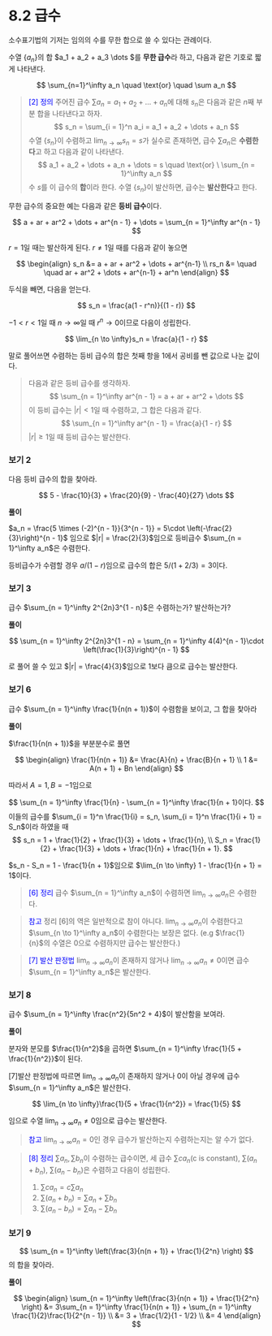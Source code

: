 # 8.2 급수

소수표기법의 기저는 임의의 수를 무한 합으로 쓸 수 있다는 관례이다.

수열 $\{a_n\}$의 합 $a_1 + a_2 + a_3 \dots $를 **무한 급수**라 하고, 다음과 같은 기호로 짧게 나타낸다.

$$
\sum_{n=1}^\infty a_n \quad \text{or} \quad \sum a_n
$$

> <span style="color:blue">[2] 정의 </span>
> 주어진 급수 $\sum a_n = a_1 + a_2 + \dots + a_n$에 대해 $s_n$은 다음과 같은 $n$째 부분 합을 나타낸다고 하자.
> $$
s_n = \sum_{i = 1}^n a_i = a_1 + a_2 + \dots + a_n
$$
> 수열 $\{s_n\}$이 수렴하고 $\lim_{n \to \infty}s_n = s$가 실수로 존재하면, 급수 $\sum a_n$은 **수렴한다**고 하고 다음과 같이 나타낸다.
> $$
a_1 + a_2 + \dots + a_n + \dots = s \quad \text{or} \ \sum_{n = 1}^\infty a_n
$$
> 수 $s$를 이 급수의 **합**이라 한다. 수열 $\{s_n\}$이 발산하면, 급수는 **발산한다**고 한다.

무한 급수의 중요한 예는 다음과 같은 **등비 급수**이다.

$$
a + ar + ar^2 + \dots + ar^{n - 1} + \dots = \sum_{n = 1}^\infty ar^{n - 1}
$$

$r = 1$일 때는 발산하게 된다. $r \ne 1$일 때를 다음과 같이 놓으면

$$
\begin{align}
s_n &= a + ar + ar^2 + \dots + ar^{n-1} \\
rs_n &= \quad \quad ar + ar^2 + \dots + ar^{n-1} + ar^n
\end{align}
$$

두식을 빼면, 다음을 얻는다.

$$
s_n = \frac{a(1 - r^n)}{(1 - r)}
$$

$-1 < r < 1$일 때 $n \to \infty$일 때 $r^n \to 0$이므로 다음이 성립한다.

$$
\lim_{n \to \infty}s_n = \frac{a}{1 - r}
$$

말로 풀어쓰면 수렴하는 등비 급수의 합은 첫째 항을 1에서 공비를 뺀 값으로 나눈 값이다.

> 다음과 같은 등비 급수를 생각하자.
> $$
\sum_{n = 1}^\infty ar^{n - 1} = a + ar + ar^2 + \dots
$$
> 이 등비 급수는 $|r| < 1$일 때 수렴하고, 그 합은 다음과 같다.
> $$
\sum_{n = 1}^\infty ar^{n - 1} = \frac{a}{1 - r}
$$
> $|r|\ge 1$일 때 등비 급수는 발산한다.

### 보기 2

다음 등비 급수의 합을 찾아라.

$$
5 - \frac{10}{3} + \frac{20}{9} - \frac{40}{27} \dots
$$

**풀이**

$a_n = \frac{5 \times (-2)^{n - 1}}{3^{n - 1}} = 5\cdot \left(-\frac{2}{3}\right)^{n - 1}$ 임으로 $|r| = \frac{2}{3}$임으로 등비급수 $\sum_{n = 1}^\infty a_n$은 수렴한다.

등비급수가 수렴할 경우 $a / (1 - r)$임으로 급수의 합은 $5 / (1 + 2/3) = 3$이다.

### 보기 3

급수 $\sum_{n = 1}^\infty 2^{2n}3^{1 - n}$은 수렴하는가? 발산하는가?

**풀이**

$$
\sum_{n = 1}^\infty 2^{2n}3^{1 - n} = \sum_{n = 1}^\infty 4(4)^{n - 1}\cdot \left(\frac{1}{3}\right)^{n - 1}
$$

로 풀어 쓸 수 있고 $|r| = \frac{4}{3}$임으로 1보다 큼으로 급수는 발산한다.

### 보기 6

급수 $\sum_{n = 1}^\infty \frac{1}{n(n + 1)}$이 수렴함을 보이고, 그 합을 찾아라

**풀이**

$\frac{1}{n(n + 1)}$을 부분분수로 풀면

$$
\begin{align}
\frac{1}{n(n + 1)} &= \frac{A}{n} + \frac{B}{n + 1} \\
1 &= A(n + 1) + Bn
\end{align}
$$

따라서 $A = 1, B = -1$임으로

$$
\sum_{n = 1}^\infty \frac{1}{n} - \sum_{n = 1}^\infty \frac{1}{n + 1}이다.
$$
이들의 급수를 $\sum_{i = 1}^n \frac{1}{i} = s_n, \sum_{i = 1}^n \frac{1}{i + 1} = S_n$이라 하였을 때
$$
s_n = 1 + \frac{1}{2} + \frac{1}{3} + \dots + \frac{1}{n}, \\
S_n = \frac{1}{2} + \frac{1}{3} + \dots + \frac{1}{n} + \frac{1}{n + 1}.
$$

$s_n - S_n = 1 - \frac{1}{n + 1}$임으로 $\lim_{n \to \infty} 1 - \frac{1}{n + 1} = 1$이다.

> <span style="color:blue">[6] 정리 </span>
> 급수 $\sum_{n = 1}^\infty a_n$이 수렴하면 $\lim_{n \to \infty}a_n$은 수렴한다.

> <span style="color:blue"> 참고 </span>
> 정리 [6]의 역은 일반적으로 참이 아니다. $\lim_{n \to \infty}a_n$이 수렴한다고 $\sum_{n \to 1}^\infty a_n$이 수렴한다는 보장은 없다. (e.g $\frac{1}{n}$의 수열은 0으로 수렴하지만 급수는 발산한다.)

> <span style="color:blue"> [7] 발산 판정법 </span>
> $\lim_{n \to \infty}a_n$이 존재하지 않거나 $\lim_{n \to \infty}a_n \ne 0$이면 급수 $\sum_{n = 1}^\infty a_n$은 발산한다. 

### 보기 8
급수 $\sum_{n = 1}^\infty \frac{n^2}{5n^2 + 4}$이 발산함을 보여라.

**풀이**

분자와 분모를 $\frac{1}{n^2}$을 곱하면 $\sum_{n = 1}^\infty \frac{1}{5 + \frac{1}{n^2}}$이 된다.

[7]발산 판정법에 따르면 $\lim_{n \to \infty} a_n$이 존재하지 않거나 0이 아닐 경우에 급수 $\sum_{n = 1}^\infty a_n$은 발산한다. 

$$
\lim_{n \to \infty}\frac{1}{5 + \frac{1}{n^2}} = \frac{1}{5}
$$

임으로 수열 $\lim_{n \to \infty}a_n \ne 0$임으로 급수는 발산한다.

> <span style="color:blue"> 참고 </span>
> $\lim_{n \to \infty}a_n = 0$인 경우 급수가 발산하는지 수렴하는지는 알 수가 없다.

> <span style="color:blue">[8] 정리</span> 
> $\sum a_n, \sum b_n$이 수렴하는 급수이면, 세 급수 $\sum ca_n(\text{c is constant})$, $\sum (a_n + b_n)$, $\sum (a_n - b_n)$은 수렴하고 다음이 성립한다.
> 1. $\sum ca_n = c\sum a_n$
> 2. $\sum (a_n + b_n) = \sum a_n + \sum b_n$
> 3. $\sum (a_n - b_n) = \sum a_n - \sum b_n$

### 보기 9

$$
\sum_{n = 1}^\infty \left(\frac{3}{n(n + 1)} + \frac{1}{2^n} \right)
$$
의 합을 찾아라.

**풀이**

$$
\begin{align}
\sum_{n = 1}^\infty \left(\frac{3}{n(n + 1)} + \frac{1}{2^n} \right) &= 3\sum_{n = 1}^\infty \frac{1}{n(n + 1)} + \sum_{n = 1}^\infty \frac{1}{2}\frac{1}{2^{n - 1}} \\
&= 3 + \frac{1/2}{1 - 1/2} \\
&= 4
\end{align}
$$

